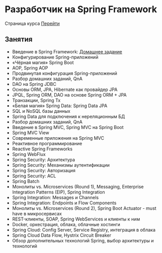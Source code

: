 # Разработчик на Spring Framework

Страница курса [Перейти](https://otus.ru/lessons/javaspring/)

## Занятия

- Введение в Spring Framework:
  [Домашнее задание](lesson1/src/main/java/home_work/)
- Конфигурирование Spring-приложений
- «Чёрная магия» Spring Boot
- AOP, Spring AOP
- Продвинутая конфигурация Spring-приложений
- Разбор домашних заданий, QnA
- DAO на Spring JDBC
- Основы ORM, JPA, Hibernate как провайдер JPA
- JPQL, Spring ORM, DAO на основе Spring ORM + JPA
- Транзакции, Spring Tx
- «Белая магия» Spring Data: Spring Data JPA
- SQL и NoSQL базы данных
- Spring Data для подключения к нереляционным БД
- Разбор домашних заданий, QnA
- Введение в Spring MVC, Spring MVC на Spring Boot
- Spring MVC View
- Современные приложения на Spring MVC
- Реактивное программирование
- Reactive Spring Frameworks
- Spring WebFlux
- Spring Security: Архитектура
- Spring Security: Механизмы аутентификации
- Spring Security: Авторизация
- Spring Security: ACL
- Spring Batch
- Монолиты vs. Microservices (Round 1), Messaging, Enterprise Integration Patterns (EIP), Spring Integration
- Spring Integration: Messages и Channels
- Spring Integration: Endpoints и Flow Components
- Монолиты vs. Microservices (Round 2), Spring Boot Actuator - must have в микросервисах
- REST-клиенты, SOAP, Spring WebServices и клиенты к ним
- Docker, оркестрация, облака, облачные хостинги
- Spring Cloud: Config Server, Service Registry, интеграция в облака
- Spring Cloud Data Flow, Hystrix Circuit Breaker
- Обзор дополнительных технологий Spring, выбор архитектуры и технологий